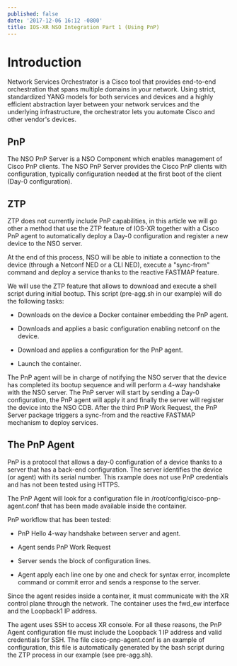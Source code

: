 ```yaml
---
published: false
date: '2017-12-06 16:12 -0800'
title: IOS-XR NSO Integration Part 1 (Using PnP)
---
```

# Introduction
Network Services Orchestrator is a Cisco tool that provides end-to-end orchestration that spans multiple domains in your network. Using strict, standardized YANG models for both services and devices and a highly efficient abstraction layer between your network services and the underlying infrastructure, the orchestrator lets you automate Cisco and other vendor's devices.

## PnP

The NSO PnP Server is a NSO Component which enables management of Cisco PnP clients. The NSO PnP Server provides the Cisco PnP clients with configuration, typically configuration needed at the first boot of the client (Day-0 configuration). 

## ZTP
ZTP does not currently include PnP capabilities, in this article we will go other a method that use the ZTP feature of IOS-XR together with a Cisco PnP agent to automatically deploy a Day-0 configuration and register a new device to the NSO server.

At the end of this process, NSO will be able to initiate a connection to the device (through a Netconf NED or a CLI NED), execute a "sync-from" command and deploy a service thanks to the reactive FASTMAP feature.

We will use the ZTP feature that allows to download and execute a shell script during initial bootup. This script (pre-agg.sh in our example) will do the following tasks:

* Downloads on the device a Docker container embedding the PnP agent.

* Downloads and applies a basic configuration enabling netconf on the device.

* Download and applies a configuration for the PnP agent.

* Launch the container.

The PnP agent will be in charge of notifying the NSO server that the device has completed its bootup sequence and will perform a 4-way handshake with the NSO server.
The PnP server will start by sending a Day-0 configuration, the PnP agent will apply it and finally the server will register the device into the NSO CDB.
After the third PnP Work Request, the PnP Server package triggers a sync-from and the reactive FASTMAP mechanism to deploy services.

## The PnP Agent

PnP is a protocol that allows a day-0 configuration of a device thanks to a server that has a back-end configuration. The server identifies the device (or agent) with its serial number. This rxample does not use PnP credentials and has not been tested using HTTPS.

The PnP Agent will look for a configuration file in /root/config/cisco-pnp-agent.conf that has been made available inside the container.

PnP workflow that has been tested:

* PnP Hello 4-way handshake between server and agent.

* Agent sends PnP Work Request

* Server sends the block of configuration lines.

* Agent apply each line one by one and check for syntax error, incomplete command or commit error and sends a response to the server.

Since the agent resides inside a container, it must communicate with the XR control plane through the network. The container uses the fwd_ew interface and the Loopback1 IP address.

The agent uses SSH to access XR console. For all these reasons, the PnP Agent configuration file must include the Loopback 1 IP address and valid credentials for SSH. The file cisco-pnp-agent.conf is an example of configuration, this file is automatically generated by the bash script during the ZTP process in our example (see pre-agg.sh).
